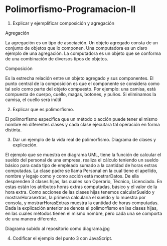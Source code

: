 # Polimorfismo-Programacion-II

1. Explicar y ejemplificar composición y agregación

Agregación

La agregación es un tipo de asociación. Un objeto agregado consta de un conjunto de objetos que lo componen.
Una computadora es un claro ejemplo de una agregación. La computadora es un objeto que se conforma de una combinación de diversos tipos de objetos.

Composición

Es la estrecha relación entre un objeto agregado y sus componentes. El punto central de la composición es que el componente se considera como tal solo como parte del objeto compuesto. Por ejemplo: una camisa, está compuesta de cuerpo, cuello, magas, botones, y puños. Si eliminamos la camisa, el cuello será inútil


2. Explicar que es polimorfismo.

El polimorfismo especifica que un método o acción puede tener el mismo nombre en diferentes clases y cada clase ejecutara tal operación en forma distinta.

3. Dar un ejemplo de la vida real de polimorfismo. Diagrama de clases y explicación.
 
El ejemplo que se muestra en diagrama UML, tiene la función de calcular el sueldo del personal de una empresa, realiza el cálculo teniendo un sueldo básico para cada tipo de empleado sumado a la cantidad de horas extras computadas.
La clase padre se llama Personal en la cual tiene el apellido, nombre y legajo como y como acción está mostrarDatos. De ella desprenden 3 clases hijas, las cuales son Operario, Técnico, Licenciado. En estas están los atributos horas extras computadas, básico y el valor de la hora extra.
Como acciones de las clases hijas tenemos calcularSueldo y mostrarHorasextras, la primera calcularía el sueldo y lo muestra por consola, y mostrarHorasExtras muestra la cantidad de horas computadas.
Dada la explicación anterior se denota el polimorfismo en las clases hijas, en las cuales métodos tienen el mismo nombre, pero cada una se comporta de una manera diferente.

Diagrama subido al repositorio como diagrama.jpg

4. Codificar el ejemplo del punto 3 con JavaScript.
